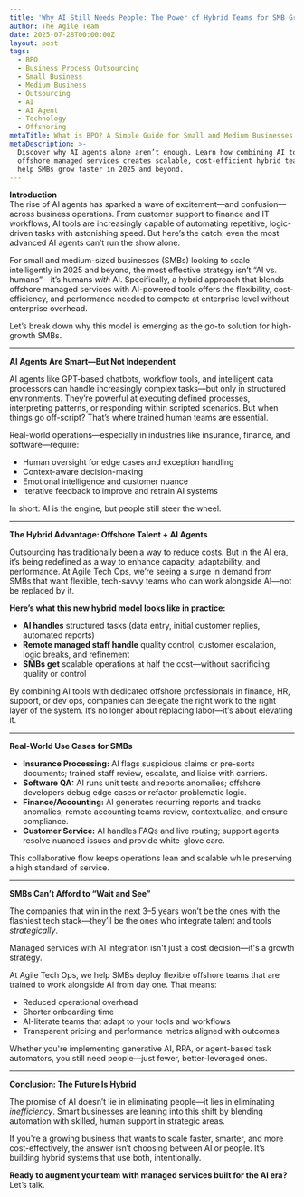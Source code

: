 ```yaml
---
title: 'Why AI Still Needs People: The Power of Hybrid Teams for SMB Growth'
author: The Agile Team
date: 2025-07-28T00:00:00Z
layout: post
tags:
  - BPO
  - Business Process Outsourcing
  - Small Business
  - Medium Business
  - Outsourcing
  - AI
  - AI Agent
  - Technology
  - Offshoring
metaTitle: What is BPO? A Simple Guide for Small and Medium Businesses
metaDescription: >-
  Discover why AI agents alone aren’t enough. Learn how combining AI tools with
  offshore managed services creates scalable, cost-efficient hybrid teams that
  help SMBs grow faster in 2025 and beyond.
---
```

**Introduction**<br>The rise of AI agents has sparked a wave of excitement—and confusion—across business operations. From customer support to finance and IT workflows, AI tools are increasingly capable of automating repetitive, logic-driven tasks with astonishing speed. But here’s the catch: even the most advanced AI agents can’t run the show alone.

For small and medium-sized businesses (SMBs) looking to scale intelligently in 2025 and beyond, the most effective strategy isn’t “AI vs. humans”—it’s humans *with* AI. Specifically, a hybrid approach that blends offshore managed services with AI-powered tools offers the flexibility, cost-efficiency, and performance needed to compete at enterprise level without enterprise overhead.

Let’s break down why this model is emerging as the go-to solution for high-growth SMBs.

---

**AI Agents Are Smart—But Not Independent**

AI agents like GPT-based chatbots, workflow tools, and intelligent data processors can handle increasingly complex tasks—but only in structured environments. They’re powerful at executing defined processes, interpreting patterns, or responding within scripted scenarios. But when things go off-script? That’s where trained human teams are essential.

Real-world operations—especially in industries like insurance, finance, and software—require:

* Human oversight for edge cases and exception handling
* Context-aware decision-making
* Emotional intelligence and customer nuance
* Iterative feedback to improve and retrain AI systems

In short: AI is the engine, but people still steer the wheel.

---

**The Hybrid Advantage: Offshore Talent + AI Agents**

Outsourcing has traditionally been a way to reduce costs. But in the AI era, it’s being redefined as a way to enhance capacity, adaptability, and performance. At Agile Tech Ops, we’re seeing a surge in demand from SMBs that want flexible, tech-savvy teams who can work alongside AI—not be replaced by it.

**Here’s what this new hybrid model looks like in practice:**

* **AI handles** structured tasks (data entry, initial customer replies, automated reports)
* **Remote managed staff handle** quality control, customer escalation, logic breaks, and refinement
* **SMBs get** scalable operations at half the cost—without sacrificing quality or control

By combining AI tools with dedicated offshore professionals in finance, HR, support, or dev ops, companies can delegate the right work to the right layer of the system. It’s no longer about replacing labor—it’s about elevating it.

---

**Real-World Use Cases for SMBs**

* **Insurance Processing:** AI flags suspicious claims or pre-sorts documents; trained staff review, escalate, and liaise with carriers.
* **Software QA:** AI runs unit tests and reports anomalies; offshore developers debug edge cases or refactor problematic logic.
* **Finance/Accounting:** AI generates recurring reports and tracks anomalies; remote accounting teams review, contextualize, and ensure compliance.
* **Customer Service:** AI handles FAQs and live routing; support agents resolve nuanced issues and provide white-glove care.

This collaborative flow keeps operations lean and scalable while preserving a high standard of service.

---

**SMBs Can’t Afford to “Wait and See”**

The companies that win in the next 3–5 years won’t be the ones with the flashiest tech stack—they’ll be the ones who integrate talent and tools *strategically*.

Managed services with AI integration isn't just a cost decision—it's a growth strategy.

At Agile Tech Ops, we help SMBs deploy flexible offshore teams that are trained to work alongside AI from day one. That means:

* Reduced operational overhead
* Shorter onboarding time
* AI-literate teams that adapt to your tools and workflows
* Transparent pricing and performance metrics aligned with outcomes

Whether you're implementing generative AI, RPA, or agent-based task automators, you still need people—just fewer, better-leveraged ones.

---

**Conclusion: The Future Is Hybrid**

The promise of AI doesn’t lie in eliminating people—it lies in eliminating *inefficiency*. Smart businesses are leaning into this shift by blending automation with skilled, human support in strategic areas.

If you're a growing business that wants to scale faster, smarter, and more cost-effectively, the answer isn’t choosing between AI or people. It’s building hybrid systems that use both, intentionally.

**Ready to augment your team with managed services built for the AI era?**<br>Let’s talk.